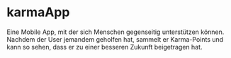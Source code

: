 # karmaApp

Eine Mobile App, mit der sich Menschen gegenseitig unterstützen können. Nachdem der User jemandem geholfen hat, sammelt er Karma-Points und kann so sehen, dass er zu einer besseren Zukunft beigetragen hat.
